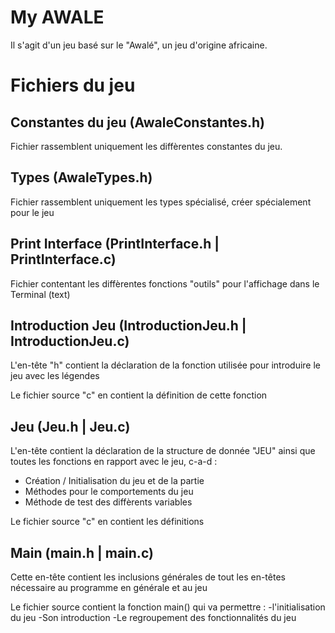 # My AWALE
Il s'agit d'un jeu basé sur le "Awalé", un jeu d'origine africaine.

# Fichiers du jeu

## Constantes du jeu (AwaleConstantes.h)

Fichier rassemblent uniquement les diffèrentes constantes du jeu.

## Types (AwaleTypes.h)

Fichier rassemblent uniquement les types spécialisé, créer spécialement pour le jeu

## Print Interface (PrintInterface.h | PrintInterface.c)

Fichier contentant les diffèrentes fonctions "outils" pour l'affichage
dans le Terminal (text)

## Introduction Jeu (IntroductionJeu.h | IntroductionJeu.c)

L'en-tête "h" contient la déclaration de la fonction utilisée pour introduire le jeu
avec les légendes

Le fichier source "c" en contient la définition de cette fonction

## Jeu (Jeu.h | Jeu.c)

L'en-tête contient la déclaration de la structure de donnée "JEU"
ainsi que toutes les fonctions en rapport avec le jeu, c-a-d : 
- Création / Initialisation du jeu et de la partie
- Méthodes pour le comportements du jeu
- Méthode de test des diffèrents variables

Le fichier source "c" en contient les définitions

## Main (main.h | main.c)

Cette en-tête contient les inclusions générales de tout les en-têtes nécessaire
au programme en générale et au jeu

Le fichier source contient la fonction main() qui va permettre :
-l'initialisation du jeu
-Son introduction
-Le regroupement des fonctionnalités du jeu
